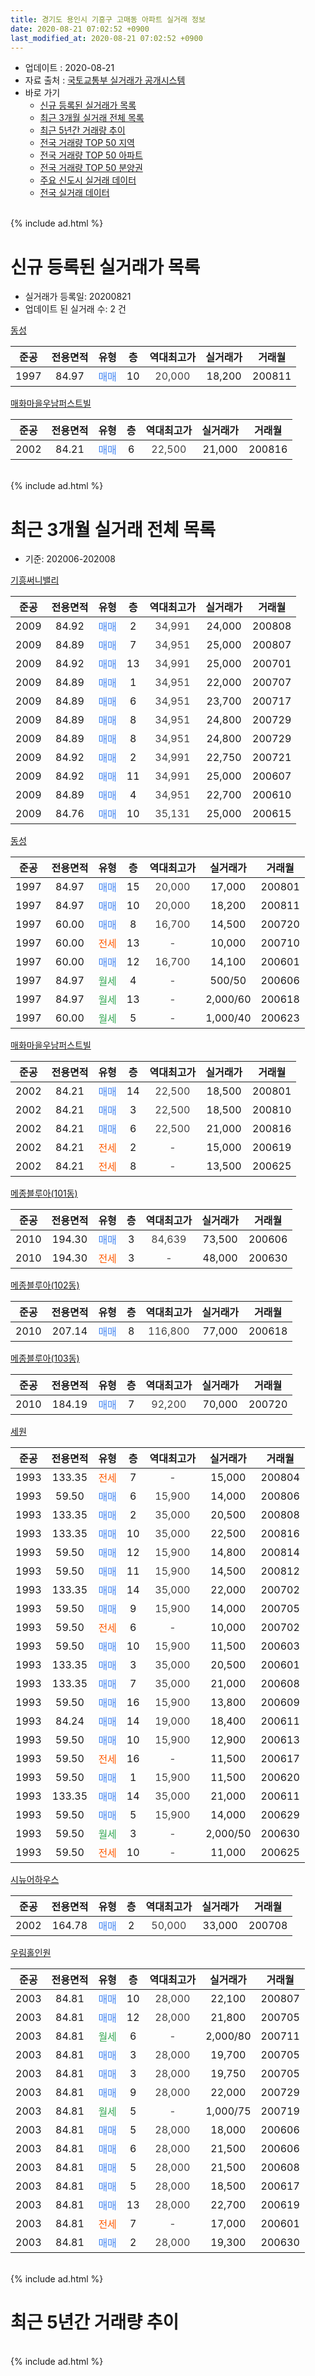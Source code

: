 ```yaml
---
title: 경기도 용인시 기흥구 고매동 아파트 실거래 정보
date: 2020-08-21 07:02:52 +0900
last_modified_at: 2020-08-21 07:02:52 +0900
---
```


* 업데이트 : 2020-08-21
* 자료 출처 : [국토교통부 실거래가 공개시스템](http://rt.molit.go.kr)
* 바로 가기
    * [신규 등록된 실거래가 목록](#신규-등록된-실거래가-목록)
    * [최근 3개월 실거래 전체 목록](#최근-3개월-실거래-전체-목록)
    * [최근 5년간 거래량 추이](#최근-5년간-거래량-추이)
    * [전국 거래량 TOP 50 지역](https://inasie.github.io/apt-trade-info/최근-3개월-전국에서-가장-거래가-많이-발생한-지역)
    * [전국 거래량 TOP 50 아파트](https://inasie.github.io/apt-trade-info/최근-3개월-전국에서-가장-거래가-많이-발생한-아파트)
    * [전국 거래량 TOP 50 분양권](https://inasie.github.io/apt-trade-info/최근-3개월-전국에서-가장-거래가-많이-발생한-분양권)
    * [주요 신도시 실거래 데이터](https://inasie.github.io/apt-trade-info/주요-신도시)
    * [전국 실거래 데이터](https://inasie.github.io/apt-trade-info/전국)
<br>
{% include ad.html %}
<br>

# 신규 등록된 실거래가 목록
* 실거래가 등록일: 20200821
* 업데이트 된 실거래 수: 2 건


[동성](https://search.naver.com/search.naver?query=%EA%B2%BD%EA%B8%B0%EB%8F%84+%EC%9A%A9%EC%9D%B8%EC%8B%9C+%EA%B8%B0%ED%9D%A5%EA%B5%AC+%EA%B3%A0%EB%A7%A4%EB%8F%99+%EB%8F%99%EC%84%B1)

|준공|전용면적|유형|층|역대최고가|실거래가|거래월|
|:---:|:---:|:---:|:---:|:---:|:---:|:---:|
|1997|84.97|<span style="color:#4285f3">매매</span>|10|<span style="color:#444444">20,000</span>|18,200|200811|

[매화마을우남퍼스트빌](https://search.naver.com/search.naver?query=%EA%B2%BD%EA%B8%B0%EB%8F%84+%EC%9A%A9%EC%9D%B8%EC%8B%9C+%EA%B8%B0%ED%9D%A5%EA%B5%AC+%EA%B3%A0%EB%A7%A4%EB%8F%99+%EB%A7%A4%ED%99%94%EB%A7%88%EC%9D%84%EC%9A%B0%EB%82%A8%ED%8D%BC%EC%8A%A4%ED%8A%B8%EB%B9%8C)

|준공|전용면적|유형|층|역대최고가|실거래가|거래월|
|:---:|:---:|:---:|:---:|:---:|:---:|:---:|
|2002|84.21|<span style="color:#4285f3">매매</span>|6|<span style="color:#444444">22,500</span>|21,000|200816|


<br>
{% include ad.html %}
<br>

# 최근 3개월 실거래 전체 목록
* 기준: 202006-202008


[기흥써니밸리](https://search.naver.com/search.naver?query=%EA%B2%BD%EA%B8%B0%EB%8F%84+%EC%9A%A9%EC%9D%B8%EC%8B%9C+%EA%B8%B0%ED%9D%A5%EA%B5%AC+%EA%B3%A0%EB%A7%A4%EB%8F%99+%EA%B8%B0%ED%9D%A5%EC%8D%A8%EB%8B%88%EB%B0%B8%EB%A6%AC)

|준공|전용면적|유형|층|역대최고가|실거래가|거래월|
|:---:|:---:|:---:|:---:|:---:|:---:|:---:|
|2009|84.92|<span style="color:#4285f3">매매</span>|2|<span style="color:#444444">34,991</span>|24,000|200808|
|2009|84.89|<span style="color:#4285f3">매매</span>|7|<span style="color:#444444">34,951</span>|25,000|200807|
|2009|84.92|<span style="color:#4285f3">매매</span>|13|<span style="color:#444444">34,991</span>|25,000|200701|
|2009|84.89|<span style="color:#4285f3">매매</span>|1|<span style="color:#444444">34,951</span>|22,000|200707|
|2009|84.89|<span style="color:#4285f3">매매</span>|6|<span style="color:#444444">34,951</span>|23,700|200717|
|2009|84.89|<span style="color:#4285f3">매매</span>|8|<span style="color:#444444">34,951</span>|24,800|200729|
|2009|84.89|<span style="color:#4285f3">매매</span>|8|<span style="color:#444444">34,951</span>|24,800|200729|
|2009|84.92|<span style="color:#4285f3">매매</span>|2|<span style="color:#444444">34,991</span>|22,750|200721|
|2009|84.92|<span style="color:#4285f3">매매</span>|11|<span style="color:#444444">34,991</span>|25,000|200607|
|2009|84.89|<span style="color:#4285f3">매매</span>|4|<span style="color:#444444">34,951</span>|22,700|200610|
|2009|84.76|<span style="color:#4285f3">매매</span>|10|<span style="color:#444444">35,131</span>|25,000|200615|

[동성](https://search.naver.com/search.naver?query=%EA%B2%BD%EA%B8%B0%EB%8F%84+%EC%9A%A9%EC%9D%B8%EC%8B%9C+%EA%B8%B0%ED%9D%A5%EA%B5%AC+%EA%B3%A0%EB%A7%A4%EB%8F%99+%EB%8F%99%EC%84%B1)

|준공|전용면적|유형|층|역대최고가|실거래가|거래월|
|:---:|:---:|:---:|:---:|:---:|:---:|:---:|
|1997|84.97|<span style="color:#4285f3">매매</span>|15|<span style="color:#444444">20,000</span>|17,000|200801|
|1997|84.97|<span style="color:#4285f3">매매</span>|10|<span style="color:#444444">20,000</span>|18,200|200811|
|1997|60.00|<span style="color:#4285f3">매매</span>|8|<span style="color:#444444">16,700</span>|14,500|200720|
|1997|60.00|<span style="color:#ff5a00">전세</span>|13|<span style="color:#444444">-</span>|10,000|200710|
|1997|60.00|<span style="color:#4285f3">매매</span>|12|<span style="color:#444444">16,700</span>|14,100|200601|
|1997|84.97|<span style="color:#34a853">월세</span>|4|<span style="color:#444444">-</span>|500/50|200606|
|1997|84.97|<span style="color:#34a853">월세</span>|13|<span style="color:#444444">-</span>|2,000/60|200618|
|1997|60.00|<span style="color:#34a853">월세</span>|5|<span style="color:#444444">-</span>|1,000/40|200623|

[매화마을우남퍼스트빌](https://search.naver.com/search.naver?query=%EA%B2%BD%EA%B8%B0%EB%8F%84+%EC%9A%A9%EC%9D%B8%EC%8B%9C+%EA%B8%B0%ED%9D%A5%EA%B5%AC+%EA%B3%A0%EB%A7%A4%EB%8F%99+%EB%A7%A4%ED%99%94%EB%A7%88%EC%9D%84%EC%9A%B0%EB%82%A8%ED%8D%BC%EC%8A%A4%ED%8A%B8%EB%B9%8C)

|준공|전용면적|유형|층|역대최고가|실거래가|거래월|
|:---:|:---:|:---:|:---:|:---:|:---:|:---:|
|2002|84.21|<span style="color:#4285f3">매매</span>|14|<span style="color:#444444">22,500</span>|18,500|200801|
|2002|84.21|<span style="color:#4285f3">매매</span>|3|<span style="color:#444444">22,500</span>|18,500|200810|
|2002|84.21|<span style="color:#4285f3">매매</span>|6|<span style="color:#444444">22,500</span>|21,000|200816|
|2002|84.21|<span style="color:#ff5a00">전세</span>|2|<span style="color:#444444">-</span>|15,000|200619|
|2002|84.21|<span style="color:#ff5a00">전세</span>|8|<span style="color:#444444">-</span>|13,500|200625|

[메종블루아(101동)](https://search.naver.com/search.naver?query=%EA%B2%BD%EA%B8%B0%EB%8F%84+%EC%9A%A9%EC%9D%B8%EC%8B%9C+%EA%B8%B0%ED%9D%A5%EA%B5%AC+%EA%B3%A0%EB%A7%A4%EB%8F%99+%EB%A9%94%EC%A2%85%EB%B8%94%EB%A3%A8%EC%95%84%28101%EB%8F%99%29)

|준공|전용면적|유형|층|역대최고가|실거래가|거래월|
|:---:|:---:|:---:|:---:|:---:|:---:|:---:|
|2010|194.30|<span style="color:#4285f3">매매</span>|3|<span style="color:#444444">84,639</span>|73,500|200606|
|2010|194.30|<span style="color:#ff5a00">전세</span>|3|<span style="color:#444444">-</span>|48,000|200630|

[메종블루아(102동)](https://search.naver.com/search.naver?query=%EA%B2%BD%EA%B8%B0%EB%8F%84+%EC%9A%A9%EC%9D%B8%EC%8B%9C+%EA%B8%B0%ED%9D%A5%EA%B5%AC+%EA%B3%A0%EB%A7%A4%EB%8F%99+%EB%A9%94%EC%A2%85%EB%B8%94%EB%A3%A8%EC%95%84%28102%EB%8F%99%29)

|준공|전용면적|유형|층|역대최고가|실거래가|거래월|
|:---:|:---:|:---:|:---:|:---:|:---:|:---:|
|2010|207.14|<span style="color:#4285f3">매매</span>|8|<span style="color:#444444">116,800</span>|77,000|200618|

[메종블루아(103동)](https://search.naver.com/search.naver?query=%EA%B2%BD%EA%B8%B0%EB%8F%84+%EC%9A%A9%EC%9D%B8%EC%8B%9C+%EA%B8%B0%ED%9D%A5%EA%B5%AC+%EA%B3%A0%EB%A7%A4%EB%8F%99+%EB%A9%94%EC%A2%85%EB%B8%94%EB%A3%A8%EC%95%84%28103%EB%8F%99%29)

|준공|전용면적|유형|층|역대최고가|실거래가|거래월|
|:---:|:---:|:---:|:---:|:---:|:---:|:---:|
|2010|184.19|<span style="color:#4285f3">매매</span>|7|<span style="color:#444444">92,200</span>|70,000|200720|

[세원](https://search.naver.com/search.naver?query=%EA%B2%BD%EA%B8%B0%EB%8F%84+%EC%9A%A9%EC%9D%B8%EC%8B%9C+%EA%B8%B0%ED%9D%A5%EA%B5%AC+%EA%B3%A0%EB%A7%A4%EB%8F%99+%EC%84%B8%EC%9B%90)

|준공|전용면적|유형|층|역대최고가|실거래가|거래월|
|:---:|:---:|:---:|:---:|:---:|:---:|:---:|
|1993|133.35|<span style="color:#ff5a00">전세</span>|7|<span style="color:#444444">-</span>|15,000|200804|
|1993|59.50|<span style="color:#4285f3">매매</span>|6|<span style="color:#444444">15,900</span>|14,000|200806|
|1993|133.35|<span style="color:#4285f3">매매</span>|2|<span style="color:#444444">35,000</span>|20,500|200808|
|1993|133.35|<span style="color:#4285f3">매매</span>|10|<span style="color:#444444">35,000</span>|22,500|200816|
|1993|59.50|<span style="color:#4285f3">매매</span>|12|<span style="color:#444444">15,900</span>|14,800|200814|
|1993|59.50|<span style="color:#4285f3">매매</span>|11|<span style="color:#444444">15,900</span>|14,500|200812|
|1993|133.35|<span style="color:#4285f3">매매</span>|14|<span style="color:#444444">35,000</span>|22,000|200702|
|1993|59.50|<span style="color:#4285f3">매매</span>|9|<span style="color:#444444">15,900</span>|14,000|200705|
|1993|59.50|<span style="color:#ff5a00">전세</span>|6|<span style="color:#444444">-</span>|10,000|200702|
|1993|59.50|<span style="color:#4285f3">매매</span>|10|<span style="color:#444444">15,900</span>|11,500|200603|
|1993|133.35|<span style="color:#4285f3">매매</span>|3|<span style="color:#444444">35,000</span>|20,500|200601|
|1993|133.35|<span style="color:#4285f3">매매</span>|7|<span style="color:#444444">35,000</span>|21,000|200608|
|1993|59.50|<span style="color:#4285f3">매매</span>|16|<span style="color:#444444">15,900</span>|13,800|200609|
|1993|84.24|<span style="color:#4285f3">매매</span>|14|<span style="color:#444444">19,000</span>|18,400|200611|
|1993|59.50|<span style="color:#4285f3">매매</span>|10|<span style="color:#444444">15,900</span>|12,900|200613|
|1993|59.50|<span style="color:#ff5a00">전세</span>|16|<span style="color:#444444">-</span>|11,500|200617|
|1993|59.50|<span style="color:#4285f3">매매</span>|1|<span style="color:#444444">15,900</span>|11,500|200620|
|1993|133.35|<span style="color:#4285f3">매매</span>|14|<span style="color:#444444">35,000</span>|21,000|200611|
|1993|59.50|<span style="color:#4285f3">매매</span>|5|<span style="color:#444444">15,900</span>|14,000|200629|
|1993|59.50|<span style="color:#34a853">월세</span>|3|<span style="color:#444444">-</span>|2,000/50|200630|
|1993|59.50|<span style="color:#ff5a00">전세</span>|10|<span style="color:#444444">-</span>|11,000|200625|


<script async src="//pagead2.googlesyndication.com/pagead/js/adsbygoogle.js"></script>
<!-- 기본 -->
<ins class="adsbygoogle"
     style="display:block"
     data-ad-client="ca-pub-2446590836940007"
     data-ad-slot="1659523306"
     data-ad-format="auto"
     data-full-width-responsive="true"></ins>
<script>
(adsbygoogle = window.adsbygoogle || []).push({});
</script>


[시뉴어하우스](https://search.naver.com/search.naver?query=%EA%B2%BD%EA%B8%B0%EB%8F%84+%EC%9A%A9%EC%9D%B8%EC%8B%9C+%EA%B8%B0%ED%9D%A5%EA%B5%AC+%EA%B3%A0%EB%A7%A4%EB%8F%99+%EC%8B%9C%EB%89%B4%EC%96%B4%ED%95%98%EC%9A%B0%EC%8A%A4)

|준공|전용면적|유형|층|역대최고가|실거래가|거래월|
|:---:|:---:|:---:|:---:|:---:|:---:|:---:|
|2002|164.78|<span style="color:#4285f3">매매</span>|2|<span style="color:#444444">50,000</span>|33,000|200708|

[우림홀인원](https://search.naver.com/search.naver?query=%EA%B2%BD%EA%B8%B0%EB%8F%84+%EC%9A%A9%EC%9D%B8%EC%8B%9C+%EA%B8%B0%ED%9D%A5%EA%B5%AC+%EA%B3%A0%EB%A7%A4%EB%8F%99+%EC%9A%B0%EB%A6%BC%ED%99%80%EC%9D%B8%EC%9B%90)

|준공|전용면적|유형|층|역대최고가|실거래가|거래월|
|:---:|:---:|:---:|:---:|:---:|:---:|:---:|
|2003|84.81|<span style="color:#4285f3">매매</span>|10|<span style="color:#444444">28,000</span>|22,100|200807|
|2003|84.81|<span style="color:#4285f3">매매</span>|12|<span style="color:#444444">28,000</span>|21,800|200705|
|2003|84.81|<span style="color:#34a853">월세</span>|6|<span style="color:#444444">-</span>|2,000/80|200711|
|2003|84.81|<span style="color:#4285f3">매매</span>|3|<span style="color:#444444">28,000</span>|19,700|200705|
|2003|84.81|<span style="color:#4285f3">매매</span>|3|<span style="color:#444444">28,000</span>|19,750|200705|
|2003|84.81|<span style="color:#4285f3">매매</span>|9|<span style="color:#444444">28,000</span>|22,000|200729|
|2003|84.81|<span style="color:#34a853">월세</span>|5|<span style="color:#444444">-</span>|1,000/75|200719|
|2003|84.81|<span style="color:#4285f3">매매</span>|5|<span style="color:#444444">28,000</span>|18,000|200606|
|2003|84.81|<span style="color:#4285f3">매매</span>|6|<span style="color:#444444">28,000</span>|21,500|200606|
|2003|84.81|<span style="color:#4285f3">매매</span>|5|<span style="color:#444444">28,000</span>|21,500|200608|
|2003|84.81|<span style="color:#4285f3">매매</span>|5|<span style="color:#444444">28,000</span>|18,500|200617|
|2003|84.81|<span style="color:#4285f3">매매</span>|13|<span style="color:#444444">28,000</span>|22,700|200619|
|2003|84.81|<span style="color:#ff5a00">전세</span>|7|<span style="color:#444444">-</span>|17,000|200601|
|2003|84.81|<span style="color:#4285f3">매매</span>|2|<span style="color:#444444">28,000</span>|19,300|200630|


<br>
{% include ad.html %}
<br>

# 최근 5년간 거래량 추이


<div style="width:100%;">
    <canvas id="deal_progress" height="200"></canvas>
</div>

<script>
new Chart(document.getElementById("deal_progress"), {
    type: 'line',
    data: {
        labels: ['201508','201509','201510','201511','201512','201601','201602','201603','201604','201605','201606','201607','201608','201609','201610','201611','201612','201701','201702','201703','201704','201705','201706','201707','201708','201709','201710','201711','201712','201801','201802','201803','201804','201805','201806','201807','201808','201809','201810','201811','201812','201901','201902','201903','201904','201905','201906','201907','201908','201909','201910','201911','201912','202001','202002','202003','202004','202005','202006','202007','202008'],
        datasets: [{
            label: '매매',
            pointRadius: 1,
            data: [15, 12, 14, 10, 6, 7, 4, 5, 6, 7, 4, 7, 6, 8, 20, 6, 10, 5, 6, 5, 6, 4, 18, 7, 5, 5, 4, 3, 5, 4, 0, 1, 4, 4, 2, 1, 8, 3, 3, 6, 3, 4, 2, 2, 4, 2, 2, 4, 1, 7, 10, 6, 4, 2, 5, 6, 9, 8, 21, 15, 13],
            borderColor: "rgba(255, 201, 14, 1)",
            backgroundColor: "rgba(255, 201, 14, 0.5)",
            fill: false,
            lineTension: 0
        },{
            label: '전월세',
            pointRadius: 1,
            data: [14, 7, 6, 10, 5, 5, 4, 6, 6, 5, 6, 7, 8, 9, 14, 10, 4, 8, 12, 8, 3, 6, 6, 5, 2, 4, 2, 3, 2, 6, 3, 4, 2, 2, 2, 1, 5, 5, 7, 2, 9, 1, 3, 9, 5, 4, 5, 9, 13, 7, 6, 7, 12, 7, 8, 15, 4, 3, 10, 4, 1],
            borderColor: "rgba(0, 141, 185, 1)",
            backgroundColor: "rgba(0, 141, 185, 0.5)",
            fill: false,
            lineTension: 0
        }
        ]
    },
    options: {
        responsive: true,
        title: {
            display: false
        },
        tooltips: {
            mode: 'index',
            intersect: false
        },
        hover: {
            mode: 'nearest',
            intersect: true
        },
        scales: {
            xAxes: [{
                display: true,
                scaleLabel: {
                    display: true,
                    labelString: '년/월'
                }
            }],
            yAxes: [{
                display: true,
                ticks: {
                    suggestedMin: 0,
                },
                scaleLabel: {
                    display: true,
                    labelString: '실거래 수'
                }
            }]
        }
    }
});

</script>


<br>
{% include ad.html %}
<br>

